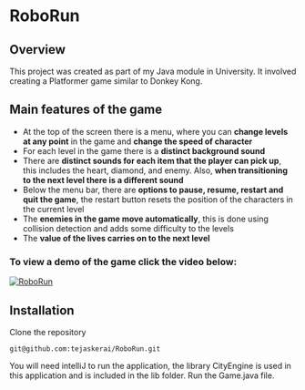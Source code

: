 # RoboRun
## Overview
This project was created as part of my Java module in University. It involved creating a Platformer game similar to Donkey Kong.

## Main features of the game

- At the top of the screen there is a menu, where you can **change levels at any point** in the game and **change the speed of character**
- For each level in the game there is a **distinct background sound**
- There are **distinct sounds for each item that the player can pick up**, this includes the heart, diamond, and enemy. Also, **when transitioning to the next level there is a different sound**
- Below the menu bar, there are **options to pause, resume, restart and quit the game**, the restart button resets the position of the characters in the current level
- The **enemies in the game move automatically**, this is done using collision detection and adds some difficulty to the levels
- The **value of the lives carries on to the next level**

### To view a demo of the game click the video below:
[![RoboRun](https://j.gifs.com/XLNqNV.gif)](https://www.youtube.com/watch?v=t1-FVqPP5NQ&ab_channel=TejasKerai)

## Installation
Clone the repository
```
git@github.com:tejaskerai/RoboRun.git
```

You will need intelliJ to run the application, the library CityEngine is used in this application and is included in the lib folder. Run the Game.java file.

